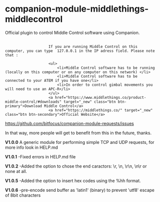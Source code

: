 # companion-module-middlethings-middlecontrol

Official plugin to control Middle Control software using Companion.<br><br>

						If you are running Middle Control on this computer, you can type  127.0.0.1 in the IP adress field. Please note that :

						<ul>
							<li>Middle Control software has to be running (locally on this computer or on any computer on this network) </li>
							<li>Middle Control software has to be connected to your ATEM if you have one</li>
							<li>In order to control gimbal movements you will need to use an APC-R</li>
						</ul>
						<a href="https://www.middlethings.co/product-middle-control/#downloads" target="_new" class="btn btn-primary">Download Middle Control</a>
						<a href="https://middlethings.co/" target="_new" class="btn btn-secondary">Official Website</a>

https://github.com/bitfocus/companion-module-requests/issues

In that way, more people will get to benefit from this in the future, thanks.

**V1.0.0**
A generic module for performing simple TCP and UDP requests, for more info look in HELP.md

**V1.0.1**
-Fixed errors in HELP.md file

**V1.0.2**
-Added the option to chose the end caractors: \r, \n, \r\n, \n\r or none at all.

**V1.0.5**
-Added the option to insert hex codes using the %hh format.

**V1.0.6**
-pre-encode send buffer as 'latin1' (binary) to prevent 'utf8' escape of 8bit characters